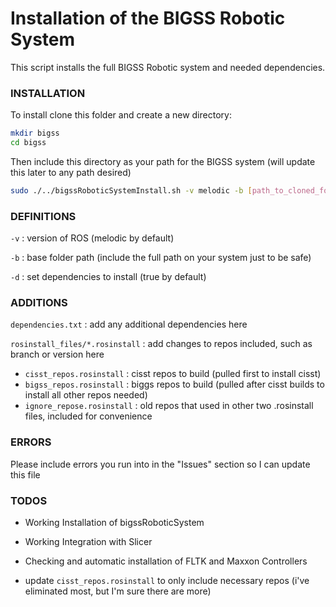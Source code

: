# Installation of the BIGSS Robotic System

This script installs the full BIGSS Robotic system and needed dependencies. 



### INSTALLATION

To install clone this folder and create a new directory:

```bash
mkdir bigss
cd bigss
```

Then include this directory as your path for the BIGSS system (will update this later to any path desired)

```bash
sudo ./../bigssRoboticSystemInstall.sh -v melodic -b [path_to_cloned_folder]/bigss_compile/bigss [-d true]
```



### DEFINITIONS

`-v` : version of ROS (melodic by default)

`-b` : base folder path (include the full path on your system just to be safe)

`-d` : set dependencies to install (true by default)



### ADDITIONS

`dependencies.txt` : add any additional dependencies here

`rosinstall_files/*.rosinstall` : add changes to repos included, such as branch or version here

- `cisst_repos.rosinstall` : cisst repos to build  (pulled first to install cisst)
- `bigss_repos.rosinstall` : biggs repos to build (pulled after cisst builds to install all other repos needed)
- `ignore_repose.rosinstall` : old repos that used in other two .rosinstall files, included for convenience



### ERRORS

Please include errors you run into in the "Issues" section so I can update this file



### TODOS

* Working Installation of bigssRoboticSystem

* Working Integration with Slicer

* Checking and automatic installation of FLTK and Maxxon Controllers

* update `cisst_repos.rosinstall` to only include necessary repos (i've eliminated most, but I'm sure there are more)

  
